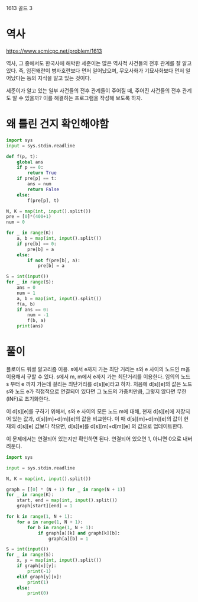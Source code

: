 1613 골드 3

# 역사

https://www.acmicpc.net/problem/1613

역사, 그 중에서도 한국사에 해박한 세준이는 많은 역사적 사건들의 전후 관계를 잘 알고 있다. 즉, 임진왜란이 병자호란보다 먼저 일어났으며, 무오사화가 기묘사화보다 먼저 일어났다는 등의 지식을 알고 있는 것이다.

세준이가 알고 있는 일부 사건들의 전후 관계들이 주어질 때, 주어진 사건들의 전후 관계도 알 수 있을까? 이를 해결하는 프로그램을 작성해 보도록 하자.

# 왜 틀린 건지 확인해야함

```python
import sys
input = sys.stdin.readline

def f(p, t):
    global ans
    if p == 0:
        return True
    if pre[p] == t:
        ans = num
        return False
    else:
        f(pre[p], t)

N, K = map(int, input().split())
pre = [0]*(400+1)
num = 0

for _ in range(K):
    a, b = map(int, input().split())
    if pre[b] == 0:
        pre[b] = a
    else:
        if not f(pre[b], a):
            pre[b] = a

S = int(input())
for _ in range(S):
    ans = 0
    num = 1
    a, b = map(int, input().split())
    f(a, b)
    if ans == 0:
        num = -1
        f(b, a)
    print(ans)
```

# 풀이

플로이드 워셜 알고리즘 이용.
s에서 e까지 가는 최단 거리는 s와 e 사이의 노드인 m을 이용해서 구할 수 있다. s에서 m, m에서 e까지 가는 최단거리를 이용한다.
임의의 노드 s 부터 e 까지 가는데 걸리는 최단거리를 d[s][e]라고 하자.
처음에 d[s][e]의 값은 노드 s와 노드 e가 직접적으로 연결되어 있다면 그 노드의 가중치만큼, 그렇지 않다면 무한(INF)로 초기화한다.

이 d[s][e]를 구하기 위해서, s와 e 사이의 모든 노드 m에 대해, 현재 d[s][e]에 저장되어 있는 값과, d[s][m]+d[m][e]의 값을 비교한다.
이 때 d[s][m]+d[m][e]의 값이 현재의 d[s][e] 값보다 작으면, d[s][e]를 d[s][m]+d[m][e] 의 값으로 업데이트한다.

이 문제에서는 연결되어 있는지만 확인하면 된다.
연결되어 있으면 1, 아니면 0으로 내버려둔다.

```python
import sys

input = sys.stdin.readline

N, K = map(int, input().split())

graph = [[0] * (N + 1) for _ in range(N + 1)]
for _ in range(K):
    start, end = map(int, input().split())
    graph[start][end] = 1

for k in range(1, N + 1):
    for a in range(1, N + 1):
        for b in range(1, N + 1):
            if graph[a][k] and graph[k][b]:
                graph[a][b] = 1

S = int(input())
for _ in range(S):
    x, y = map(int, input().split())
    if graph[x][y]:
        print(-1)
    elif graph[y][x]:
        print(1)
    else:
        print(0)

```
